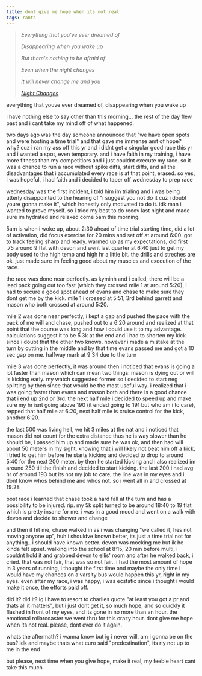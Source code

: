 ```yaml
---
title: dont give me hope when its not real
tags: rants
---
```


> *Everything that you've ever dreamed of*
>
> *Disappearing when you wake up*
>
> *But there's nothing to be afraid of*
>
> *Even when the night changes*
>
> *It will never change me and you*
>
> *<cite>[Night Changes](https://open.spotify.com/track/5O2P9iiztwhomNh8xkR9lJ?si=b0f277113ae6489c)</cite>*

everything that youve ever dreamed of, disappearing when you wake up

i have nothing else to say other than this morning... the rest of the day flew past and i cant take my mind off of what happened.

two days ago was the day someone announced that "we have open spots and were hosting a time trial" and that gave me immense amt of hope? why? cuz i ran my ass off this yr and i didnt get a singular good race this yr and i wanted a spot, even temporary. and i have faith in my training, i have more fitness than my competitiors and i just couldnt execute my race. so it was a chance to run a race without spike diffs, start diffs, and all the disadvantages that i accumulated every race is at that point, erased. so yes, i was hopeful, i had faith and i decided to taper off wednesday to prep race

wednesday was the first incident, i told him im trialing and i was being utterly disappointed to the hearing of "i suggest you not do it cuz i doubt youre gonna make it", which honestly only motivated to do it. idk man i wanted to prove myself. so i tried my best to do recov last night and made sure im hydrated and relaxed come 5am this morning.

5am is when i woke up, about 2:30 ahead of time trial starting time, did a lot of activation, did focus exercise for 20 mins and set off at around 6:00. got to track feeling sharp and ready. warmed up as my expectations, did first .75 around 9 flat with devon and went last quarter at 6:40 just to get my body used to the high temp and high hr a little bit. the drills and streches are ok, just made sure im feeling good about my muscles and execution of the race.

the race was done near perfectly. as kyminh and i called, there will be a lead pack going out too fast (which they crossed mile 1 at around 5:20), i had to secure a good spot ahead of evans and chase to make sure they dont get me by the kick. mile 1 i crossed at 5:51, 3rd behind garrett and mason who both crossed at around 5:20.

mile 2 was done near perfectly, i kept a gap and pushed the pace with the pack of me will and chase, pushed out to a 6:20 around and realized at that point that the course was long and how i could use it to my advantage. calculations suggest it to be 5.3k at the end and i had to shorten my kick since i doubt that the other two knows. however i made a mistake at the turn by cutting in the middle and by that time evans passed me and got a 10 sec gap on me. halfway mark at 9:34 due to the turn

mile 3 was done perfectly, it was around then i noticed that evans is going a lot faster than mason which can mean two things: mason is dying out or will is kicking early. my watch suggested former so i decided to start neg splitting by then since that would be the most useful way. i realized that i was going faster than evans and mason both and there is a good chance that i end up 2nd or 3rd. the next half mile i decided to speed up and make sure my hr isnt going above 190 (it ended going to 191 but who am i to care), repped that half mile at 6:20, next half mile is cruise control for the kick, another 6:20.

the last 500 was living hell, we hit 3 miles at the nat and i noticed that mason did not count for the extra distance thus he is way slower than he should be, i passed him up and made sure he was ok, and then had will about 50 meters in my sight, knowing that i will likely not beat him off a kick, i tried to get him before he starts kicking and decided to drop to around 5:40 for the next 200 meter. by then he started kicking and i also realized im around 250 till the finish and decided to start kicking. the last 200 i had avg hr of around 193 but its not my job to care, the line was in my eyes and i dont know whos behind me and whos not. so i went all in and crossed at 19:28

post race i learned that chase took a hard fall at the turn and has a possibility to be injured. rip. my 5k split turned to be around 18:40 to 19 flat which is pretty insane for me. i was in a good mood and went on a walk with devon and decide to shower and change

and then it hit me, chase walked in as i was changing "we called it, hes not moving anyone up", huh i shouldve known better, its just a time trial not for anything.. i should have known better. devon was mocking me but ik he kinda felt upset. walking into the school at 8:15, 20 min before multi, i couldnt hold it and grabbed devon to ellis' room and after he walked back, i cried. that was not fair, that was so not fair.. i had the most amount of hope in 3 years of running, i thought the first time and maybe the only time i would have my chances on a varsity bus would happen this yr, right in my eyes. even after my race, i was happy, i was ecstatic since i thought i would make it once, the efforts paid off. 

did it? did it? ig i have to resort to charlies quote "at least you got a pr and thats all it matters", but i just dont get it, so much hope, and so quickly it flashed in front of my eyes, and its gone in no more than an hour. the emotional rollarcoaster we went thru for this crazy hour. dont give me hope when its not real. please, dont ever do it again.

whats the aftermath? i wanna know but ig i never will, am i gonna be on the bus? idk and maybe thats what euro said "predestination", its rly not up to me in the end

but please, next time when you give hope, make it real, my feeble heart cant take this much
